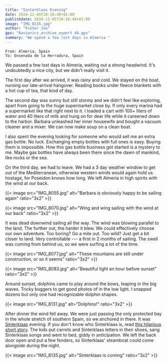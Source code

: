 ```yaml
---
title: "Sinterklaas Evening"
date: 2019-12-05T20:16:48+01:00
publishdate: 2019-12-05T20:16:48+01:00
image: "IMG_8135.jpg"
author: "Pieter Jan"
gpx: "Navionics_archive_export 44.gpx"
summary: "We spend a few lost days in Almeria "
---
```


`From: Almeria, Spain`<br/>
`To: Ensenada de la Herradura, Spain`

We passed a few lost days in Almeria, waiting out a strong headwind. It's undoubtedly a nice city, but we didn't really visit it.

The first day after we arrived, it was rainy and cold. We stayed on the boat, nursing our late-arrival hangover. Reading books under fleece blankets with a hot cup of tea, that kind of day.

The second day was sunny but still stormy and we didn't feel like exploring, apart from going to the huge supermarket close by. If only every marina had a supermarket like that right next to it. I loaded a cart with 100+ liters of water and 40 liters of milk and hung on for dear life while it careened down to the harbor. Barbara unleashed her inner housewife and bought a vacuum cleaner and a mixer. We can now make soup on a clean boat.

I also spent the evening looking for someone who would sell me an extra gas bottle. No luck. Exchanging empty bottles with full ones is easy. Buying them is impossible. How this gas bottle business got started is a mystery to me. Maybe gas bottles have always been there since the dawn of mankind, like rocks or the sea.

On the third day, we had to leave. We had a 3 day weather window to get out of the Mediterranean, otherwise western winds would again hold us hostage, for Poseidon knows how long. We left Almeria in high spirits with the wind at our back.

{{< image src="IMG_8055.jpg" alt="Barbara is obviously happy to be sailing again" ratio="3x2" >}}

{{< image src="IMG_8070.jpg" alt="Wing and wing sailing with the wind at our back" ratio="3x2" >}}

It was dead downwind sailing all the way. The wind was blowing parallel to the land. The further out, the harder it blew. We could effectively choose our own adventure. Too boring? Go a mile out. Too wild? Just get a bit closer to land. Very controllable --- a first in 2 months of sailing. The swell was coming from behind us, so we were surfing a lot of the time.

{{< image src="IMG_8077.jpg" alt="These mountains are still under construction, or so it seems" ratio="3x2" >}}

{{< image src="IMG_8083.jpg" alt="Beautiful light an hour before sunset" ratio="3x2" >}}

Around sunset, dolphins came to play around the bows, leaping in the big waves. Tricky buggers to get good photos of in the low light. I snapped dozens but only one had recognizable dolphin shapes.

{{< image src="IMG_8131.jpg" alt="Dolphins!" ratio="3x2" >}}

After dinner the wind fell away. We were just passing the only protected bay in the whole stretch of southern Spain, so we anchored in there. It was [Sinterklaas](https://en.wikipedia.org/wiki/Sinterklaas) evening. If you don't know who Sinterklaas is, read [this hilarious short story](https://www.stnicholascenter.org/around-the-world/customs/netherlands/sedaris). The kids put carrots and Sinterklaas letters in their shoes, sang Sinterklaas songs and went to bed, giddy in anticipation. We left the back door open and put a few fenders, so Sinterklaas' steamboat could come alongside during the night.

{{< image src="IMG_8135.jpg" alt="Sinterklaas is coming" ratio="3x2" >}}

